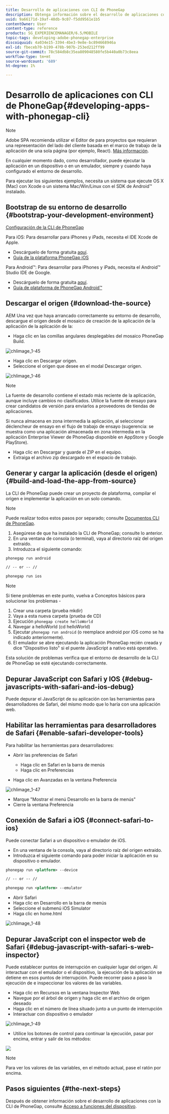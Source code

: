 ```yaml
---
title: Desarrollo de aplicaciones con CLI de PhoneGap
description: Obtenga información sobre el desarrollo de aplicaciones con la CLI de PhoneGap.
uuid: 9a66171d-19af-40db-9c07-f5dd9561e1b5
contentOwner: User
content-type: reference
products: SG_EXPERIENCEMANAGER/6.5/MOBILE
topic-tags: developing-adobe-phonegap-enterprise
discoiquuid: 4a034e15-3394-4be3-9e8e-bc894668946a
exl-id: fbeceb70-b199-478b-907b-253ed212ff99
source-git-commit: 78c584db8c35ea809048580fe5b440a0b73c8eea
workflow-type: tm+mt
source-wordcount: '689'
ht-degree: 1%

---
```


# Desarrollo de aplicaciones con CLI de PhoneGap{#developing-apps-with-phonegap-cli}

>[!NOTE]
>
>Adobe SPA recomienda utilizar el Editor de para proyectos que requieran una representación del lado del cliente basada en el marco de trabajo de la aplicación de una sola página (por ejemplo, React). [Más información](/help/sites-developing/spa-overview.md).

En cualquier momento dado, como desarrollador, puede ejecutar la aplicación en un dispositivo o en un emulador, siempre y cuando haya configurado el entorno de desarrollo.

Para ejecutar los siguientes ejemplos, necesita un sistema que ejecute OS X (Mac) con Xcode o un sistema Mac/Win/Linux con el SDK de Android™ instalado.

## Bootstrap de su entorno de desarrollo {#bootstrap-your-development-environment}

[Configuración de la CLI de PhoneGap](https://docs.phonegap.com/en/4.0.0/guide_cli_index.md.html#The%20Command-Line%20Interface)

Para iOS: Para desarrollar para iPhones y iPads, necesita el IDE Xcode de Apple.

* Descárguelo de forma gratuita [aquí](https://idmsa.apple.com/IDMSWebAuth/signin?appIdKey=891bd3417a7776362562d2197f89480a8547b108fd934911bcbea0110d07f757&amp;path=%2Fdownload%2F&amp;rv=1).
* [Guía de la plataforma PhoneGap iOS](https://docs.phonegap.com/en/4.0.0/guide_platforms_ios_index.md.html#iOS%20Platform%20Guide)

Para Android™: Para desarrollar para iPhones y iPads, necesita el Android™ Studio IDE de Google.

* Descárguelo de forma gratuita [aquí](https://developer.android.com/studio).
* [Guía de plataforma de PhoneGap Android™](https://docs.phonegap.com/en/4.0.0/guide_platforms_android_index.md.html#Android%20Platform%20Guide)

## Descargar el origen {#download-the-source}

AEM Una vez que haya arrancado correctamente su entorno de desarrollo, descargue el origen desde el mosaico de creación de la aplicación de la aplicación de la aplicación de la:

* Haga clic en las comillas angulares desplegables del mosaico PhoneGap Build.

![chlimage_1-45](assets/chlimage_1-45.png)

* Haga clic en Descargar origen.
* Seleccione el origen que desee en el modal Descargar origen.

![chlimage_1-46](assets/chlimage_1-46.png)

>[!NOTE]
>
>La fuente de desarrollo contiene el estado más reciente de la aplicación, aunque incluye cambios no clasificados. Utilice la fuente de ensayo para crear candidatos de versión para enviarlos a proveedores de tiendas de aplicaciones.
>
>Si nunca almacena en zona intermedia la aplicación, al seleccionar déclencheur de ensayo en el flujo de trabajo de ensayo (sugerencia: se muestra como una aplicación almacenada en zona intermedia en la aplicación Enterprise Viewer de PhoneGap disponible en AppStore y Google PlayStore).

* Haga clic en Descargar y guarde el ZIP en el equipo.
* Extraiga el archivo zip descargado en el espacio de trabajo.

## Generar y cargar la aplicación (desde el origen) {#build-and-load-the-app-from-source}

La CLI de PhoneGap puede crear un proyecto de plataforma, compilar el origen e implementar la aplicación en un solo comando.

>[!NOTE]
>
>Puede realizar todos estos pasos por separado; consulte [Documentos CLI de PhoneGap](https://phonegap.com/blog/2014/11/13/phonegap-cli-3-6-3/).

1. Asegúrese de que ha instalado la CLI de PhoneGap; consulte lo anterior.
1. En una ventana de consola (o terminal), vaya al directorio raíz del origen extraído.
1. Introduzca el siguiente comando:

```xml
phonegap run android

// -- or -- //

phonegap run ios
```

>[!NOTE]
>
>Si tiene problemas en este punto, vuelva a Conceptos básicos para solucionar los problemas -
>
>1. Crear una carpeta (prueba mkdir)
>1. Vaya a esta nueva carpeta (prueba de CD)
>1. Ejecución `phonegap create helloWorld`
>1. Navegar a helloWorld (cd helloWorld)
>1. Ejecutar `phonegap run android` (o reemplace android por iOS como se ha indicado anteriormente).
>1. El emulador se abre ejecutando la aplicación PhoneGap recién creada y dice &quot;Dispositivo listo&quot; si el puente JavaScript a nativo está operativo.
>
>Esta solución de problemas verifica que el entorno de desarrollo de la CLI de PhoneGap se esté ejecutando correctamente.

## Depurar JavaScript con Safari y IOS {#debug-javascripts-with-safari-and-ios-debug}

Puede depurar el JavaScript de su aplicación con las herramientas para desarrolladores de Safari, del mismo modo que lo haría con una aplicación web.

## Habilitar las herramientas para desarrolladores de Safari {#enable-safari-developer-tools}

Para habilitar las herramientas para desarrolladores:

* Abrir las preferencias de Safari

   * Haga clic en Safari en la barra de menús
   * Haga clic en Preferencias

* Haga clic en Avanzadas en la ventana Preferencia

![chlimage_1-47](assets/chlimage_1-47.png)

* Marque &quot;Mostrar el menú Desarrollo en la barra de menús&quot;
* Cierre la ventana Preferencia

## Conexión de Safari a iOS {#connect-safari-to-ios}

Puede conectar Safari a un dispositivo o emulador de iOS.

* En una ventana de la consola, vaya al directorio raíz del origen extraído.
* Introduzca el siguiente comando para poder iniciar la aplicación en su dispositivo o emulador.

```xml
phonegap run <platform> --device

// -- or -- //

phonegap run <platform> --emulator
```

* Abrir Safari
* Haga clic en Desarrollo en la barra de menús
* Seleccione el submenú iOS Simulator
* Haga clic en home.html

![chlimage_1-48](assets/chlimage_1-48.png)

## Depurar JavaScript con el inspector web de Safari {#debug-javascript-with-safari-s-web-inspector}

Puede establecer puntos de interrupción en cualquier lugar del origen. Al interactuar con el emulador o el dispositivo, la ejecución de la aplicación se detiene en esos puntos de interrupción. Puede recorrer paso a paso la ejecución de e inspeccionar los valores de las variables.

* Haga clic en Recursos en la ventana Inspector Web
* Navegue por el árbol de origen y haga clic en el archivo de origen deseado
* Haga clic en el número de línea situado junto a un punto de interrupción
* Interactuar con dispositivo o emulador

![chlimage_1-49](assets/chlimage_1-49.png)

* Utilice los botones de control para continuar la ejecución, pasar por encima, entrar y salir de los métodos:

![](do-not-localize/chlimage_1-4.png)

>[!NOTE]
>
>Para ver los valores de las variables, en el método actual, pase el ratón por encima.

## Pasos siguientes {#the-next-steps}

Después de obtener información sobre el desarrollo de aplicaciones con la CLI de PhoneGap, consulte [Acceso a funciones del dispositivo](/help/mobile/phonegap-access-device-features.md).
